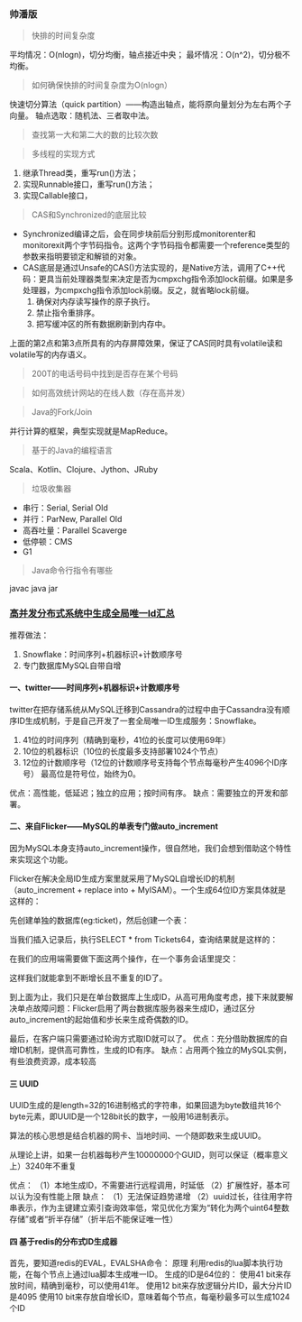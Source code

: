 
### 帅潘版

>快排的时间复杂度

平均情况：O(nlogn)，切分均衡，轴点接近中央；
最坏情况：O(n^2)，切分极不均衡。

>如何确保快排的时间复杂度为O(nlogn）

快速切分算法（quick partition）——构造出轴点，能将原向量划分为左右两个子向量。
轴点选取：随机法、三者取中法。

>查找第一大和第二大的数的比较次数


>多线程的实现方式

1. 继承Thread类，重写run()方法；
2. 实现Runnable接口，重写run()方法；
3. 实现Callable接口，

>CAS和Synchronized的底层比较

- Synchronized编译之后，会在同步块前后分别形成monitorenter和monitorexit两个字节码指令。这两个字节码指令都需要一个reference类型的参数来指明要锁定和解锁的对象。
- CAS底层是通过Unsafe的CAS()方法实现的，是Native方法，调用了C++代码：更具当前处理器类型来决定是否为cmpxchg指令添加lock前缀。如果是多处理器，为cmpxchg指令添加lock前缀。反之，就省略lock前缀。
    1. 确保对内存读写操作的原子执行。
    2. 禁止指令重排序。
    3. 把写缓冲区的所有数据刷新到内存中。

上面的第2点和第3点所具有的内存屏障效果，保证了CAS同时具有volatile读和volatile写的内存语义。

>200T的电话号码中找到是否存在某个号码



>如何高效统计网站的在线人数（存在高并发）


>Java的Fork/Join

并行计算的框架，典型实现就是MapReduce。

>基于的Java的编程语言

Scala、Kotlin、Clojure、Jython、JRuby

>垃圾收集器

- 串行：Serial, Serial Old
- 并行：ParNew, Parallel Old
- 高吞吐量：Parallel Scaverge
- 低停顿：CMS
- G1

>Java命令行指令有哪些

javac java jar

### [高并发分布式系统中生成全局唯一Id汇总](http://www.jianshu.com/p/1be3f15cbc57)

推荐做法：

1. Snowflake：时间序列+机器标识+计数顺序号
2. 专门数据库MySQL自带自增

#### 一、twitter——时间序列+机器标识+计数顺序号

twitter在把存储系统从MySQL迁移到Cassandra的过程中由于Cassandra没有顺序ID生成机制，于是自己开发了一套全局唯一ID生成服务：Snowflake。

1. 41位的时间序列（精确到毫秒，41位的长度可以使用69年）
2. 10位的机器标识（10位的长度最多支持部署1024个节点）
3. 12位的计数顺序号（12位的计数顺序号支持每个节点每毫秒产生4096个ID序号） 最高位是符号位，始终为0。

优点：高性能，低延迟；独立的应用；按时间有序。 缺点：需要独立的开发和部署。

#### 二、来自Flicker——MySQL的单表专门做auto_increment

因为MySQL本身支持auto_increment操作，很自然地，我们会想到借助这个特性来实现这个功能。

Flicker在解决全局ID生成方案里就采用了MySQL自增长ID的机制（auto_increment + replace into + MyISAM）。一个生成64位ID方案具体就是这样的：

先创建单独的数据库(eg:ticket)，然后创建一个表：

当我们插入记录后，执行SELECT * from Tickets64，查询结果就是这样的：

在我们的应用端需要做下面这两个操作，在一个事务会话里提交：

这样我们就能拿到不断增长且不重复的ID了。

到上面为止，我们只是在单台数据库上生成ID，从高可用角度考虑，接下来就要解决单点故障问题：Flicker启用了两台数据库服务器来生成ID，通过区分auto_increment的起始值和步长来生成奇偶数的ID。

最后，在客户端只需要通过轮询方式取ID就可以了。
优点：充分借助数据库的自增ID机制，提供高可靠性，生成的ID有序。
缺点：占用两个独立的MySQL实例，有些浪费资源，成本较高

#### 三 UUID

UUID生成的是length=32的16进制格式的字符串，如果回退为byte数组共16个byte元素，即UUID是一个128bit长的数字，一般用16进制表示。

算法的核心思想是结合机器的网卡、当地时间、一个随即数来生成UUID。

从理论上讲，如果一台机器每秒产生10000000个GUID，则可以保证（概率意义上）3240年不重复

优点：
（1）本地生成ID，不需要进行远程调用，时延低
（2）扩展性好，基本可以认为没有性能上限
缺点：
（1）无法保证趋势递增
（2）uuid过长，往往用字符串表示，作为主键建立索引查询效率低，常见优化方案为“转化为两个uint64整数存储”或者“折半存储”（折半后不能保证唯一性）

#### 四 基于redis的分布式ID生成器

首先，要知道redis的EVAL，EVALSHA命令：
原理
利用redis的lua脚本执行功能，在每个节点上通过lua脚本生成唯一ID。
生成的ID是64位的：
使用41 bit来存放时间，精确到毫秒，可以使用41年。
使用12 bit来存放逻辑分片ID，最大分片ID是4095
使用10 bit来存放自增长ID，意味着每个节点，每毫秒最多可以生成1024个ID